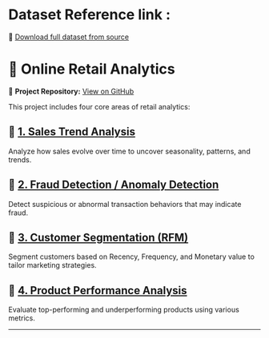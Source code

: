 # Dataset Reference link : 
📂 [Download full dataset from source](https://archive.ics.uci.edu/dataset/352/online+retail)


# 🛒 Online Retail Analytics

🔗 **Project Repository:** [View on GitHub](https://github.com/your-username/your-repo-name)


This project includes four core areas of retail analytics:

## 🔹 [1. Sales Trend Analysis](#1-sales-trend-analysis)
Analyze how sales evolve over time to uncover seasonality, patterns, and trends.

## 🔹 [2. Fraud Detection / Anomaly Detection](#2-fraud-detection--anomaly-detection)
Detect suspicious or abnormal transaction behaviors that may indicate fraud.

## 🔹 [3. Customer Segmentation (RFM)](#3-customer-segmentation-rfm)
Segment customers based on Recency, Frequency, and Monetary value to tailor marketing strategies.

## 🔹 [4. Product Performance Analysis](#4-product-performance-analysis)
Evaluate top-performing and underperforming products using various metrics.

---




